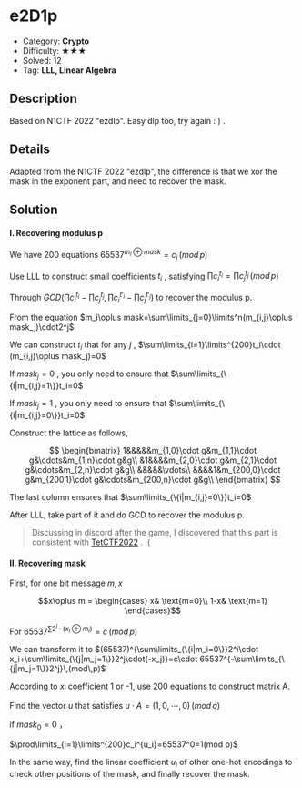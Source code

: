 # e2D1p

+ Category: **Crypto**
+ Difficulty: ★★★
+ Solved: 12
+ Tag: **LLL, Linear Algebra**

## Description

Based on N1CTF 2022 "ezdlp". Easy dlp too, try again : ) .

## Details

Adapted from the N1CTF 2022 "ezdlp", the difference is that we xor the mask in the exponent part, and need to recover the mask.

## Solution

#### I. Recovering modulus p

We have 200 equations $65537^{m_i⊕mask}=c_i\,(mod\,p)$

Use LLL to construct small coefficients $t_i$ , satisfying $\prod c_i^{t_i}=\prod c_j^{t_j}\,(mod\,p)$

Through $GCD(\prod c_i^{t_i}-\prod c_j^{t_j},\prod c_i^{t'_i}-\prod c_j^{t'_j})$ to recover the modulus p.

From the equation $m_i\oplus mask=\sum\limits_{j=0}\limits^n(m_{i,j}\oplus mask_j)\cdot2^j$

We can construct $t_i$ that for any $j$ , $\sum\limits_{i=1}\limits^{200}t_i\cdot (m_{i,j}\oplus mask_j)=0$

If $mask_j=0$ , you only need to ensure that $\sum\limits_{\{i|m_{i,j}=1\}}t_i=0$

If $mask_j=1$ , you only need to ensure that $\sum\limits_{\{i|m_{i,j}=0\}}t_i=0$

Construct the lattice as follows,

$$
\begin{bmatrix}
1&&&&&m_{1,0}\cdot g&m_{1,1}\cdot g&\cdots&m_{1,n}\cdot g&g\\
&1&&&&m_{2,0}\cdot g&m_{2,1}\cdot g&\cdots&m_{2,n}\cdot g&g\\
&&&&&\vdots\\
&&&&1&m_{200,0}\cdot g&m_{200,1}\cdot g&\cdots&m_{200,n}\cdot g&g\\
\end{bmatrix}
$$

The last column ensures that $\sum\limits_{\{i|m_{i,j}=0\}}t_i=0$

After LLL, take part of it and do GCD to recover the modulus p.

> Discussing in discord after the game, I discovered that this part is consistent with [TetCTF2022](https://affine.group/writeup/2022-01-TetCTF#fault) . :(

#### II. Recovering mask

First, for one bit message $m,x$

$$x\oplus m =
\begin{cases}
x& \text{m=0}\\
1-x& \text{m=1}
\end{cases}$$


For $65537^{\sum2^i\cdot(x_i\oplus m_i)}=c\,(mod\,p)$

We can transform it to $(65537)^{\sum\limits_{\{i|m_i=0\}}2^i\cdot x_i+\sum\limits_{\{j|m_j=1\}}2^j\cdot(-x_j)}=c\cdot 65537^{-\sum\limits_{\{j|m_j=1\}}2^j}\,(mod\,p)$

According to $x_i$ coefficient 1 or -1, use 200 equations to construct matrix A.

Find the vector $u$ that satisfies $u\cdot A=(1, 0, \cdots, 0)\,(mod\,q)$

if $mask_0=0$ ，

$\prod\limits_{i=1}\limits^{200}c_i^{u_i}=65537^0=1(mod p)$

In the same way, find the linear coefficient $u_i$ of other one-hot encodings to check other positions of the mask, and finally recover the mask.
